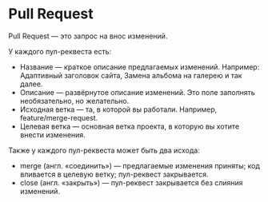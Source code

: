 # Pull Request

Pull Request — это запрос на внос изменений.

У каждого пул-реквеста есть:
- Название — краткое описание предлагаемых изменений. Например: Адаптивный заголовок сайта, Замена альбома на галерею и так далее.
- Описание — развёрнутое описание изменений. Это поле заполнять необязательно, но желательно.
- Исходная ветка — та, в которой вы работали. Например, feature/merge-request.
- Целевая ветка — основная ветка проекта, в которую вы хотите внести изменения.

Также у каждого пул-реквеста может быть два исхода:
- merge (англ. «соединить») — предлагаемые изменения приняты; код вливается в целевую ветку; пул-реквест закрывается.
- close (англ. «закрыть») — пул-реквест закрывается без слияния изменений.